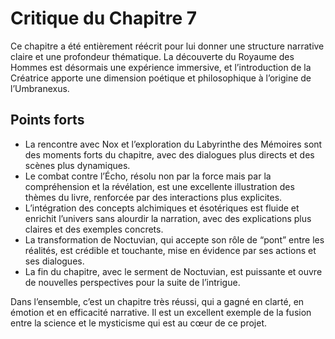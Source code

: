 # Critique du Chapitre 7

Ce chapitre a été entièrement réécrit pour lui donner une structure narrative claire et une profondeur thématique. La découverte du Royaume des Hommes est désormais une expérience immersive, et l’introduction de la Créatrice apporte une dimension poétique et philosophique à l’origine de l’Umbranexus.

## Points forts
- La rencontre avec Nox et l’exploration du Labyrinthe des Mémoires sont des moments forts du chapitre, avec des dialogues plus directs et des scènes plus dynamiques.
- Le combat contre l’Écho, résolu non par la force mais par la compréhension et la révélation, est une excellente illustration des thèmes du livre, renforcée par des interactions plus explicites.
- L’intégration des concepts alchimiques et ésotériques est fluide et enrichit l’univers sans alourdir la narration, avec des explications plus claires et des exemples concrets.
- La transformation de Noctuvian, qui accepte son rôle de “pont” entre les réalités, est crédible et touchante, mise en évidence par ses actions et ses dialogues.
- La fin du chapitre, avec le serment de Noctuvian, est puissante et ouvre de nouvelles perspectives pour la suite de l’intrigue.

Dans l’ensemble, c’est un chapitre très réussi, qui a gagné en clarté, en émotion et en efficacité narrative. Il est un excellent exemple de la fusion entre la science et le mysticisme qui est au cœur de ce projet.